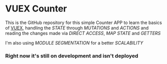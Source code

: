 # VUEX Counter

This is the GitHub repository for this simple Counter APP to learn the basics of [VUEX](https://next.vuex.vuejs.org/), handling the _STATE_ through _MUTATIONS_ and _ACTIONS_ and reading the changes made via _DIRECT ACCESS_, _MAP STATE_ and _GETTERS_

I'm also using _MODULE SEGMENTATION_ for a better _SCALABILITY_

### Right now it's still on development and isn't deployed

